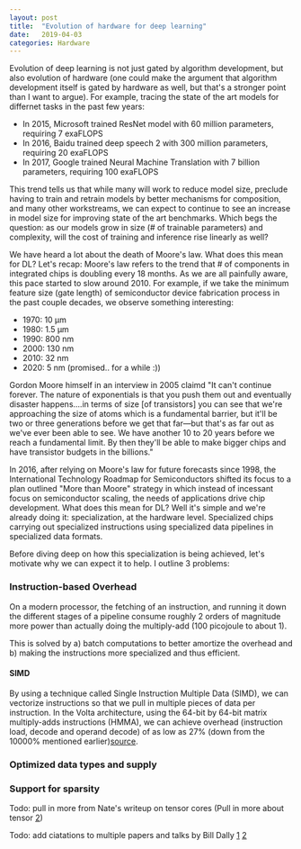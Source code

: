 ```yaml
---
layout: post
title:  "Evolution of hardware for deep learning"
date:   2019-04-03 
categories: Hardware
---
```


Evolution of deep learning is not just gated by algorithm development, but also evolution of hardware (one could make the argument that algorithm development itself is gated by hardware as well, but that's a stronger point than I want to argue).
For example, tracing the state of the art models for differnet tasks in the past few years: 

* In 2015, Microsoft trained ResNet model with 60 million parameters, requiring 7 exaFLOPS
* In 2016, Baidu trained deep speech 2 with 300 million parameters, requiring 20 exaFLOPS
* In 2017, Google trained Neural Machine Translation with 7 billion parameters, requiring 100 exaFLOPS

This trend tells us that while many will work to reduce model size, preclude having to train and retrain models by better mechanisms for composition, and many other workstreams, we can expect to continue to see an increase in model size for improving state of the art benchmarks.
Which begs the question: as our models grow in size (# of trainable parameters) and complexity, will the cost of training and inference rise linearly as well?

We have heard a lot about the death of Moore's law. What does this mean for DL? Let's recap: Moore's law refers to the trend that # of components in integrated chips is doubling every 18 months. 
As we are all painfully aware, this pace started to slow around 2010. For example, if we take the minimum feature size (gate length) of semiconductor device fabrication process in the past couple decades, we observe something interesting:

* 1970: 10 µm
* 1980: 1.5 µm
* 1990: 800 nm
* 2000: 130 nm
* 2010: 32 nm
* 2020: 5 nm (promised.. for a while :))

Gordon Moore himself in an interview in 2005 claimd "It can't continue forever. The nature of exponentials is that you push them out and eventually disaster happens....in terms of size [of transistors] you can see that we're approaching the size of atoms which is a fundamental barrier, but it'll be two or three generations before we get that far—but that's as far out as we've ever been able to see. We have another 10 to 20 years before we reach a fundamental limit. By then they'll be able to make bigger chips and have transistor budgets in the billions."

In 2016, after relying on Moore's law for future forecasts since 1998, the International Technology Roadmap for Semiconductors shifted its focus to a plan outlined "More than Moore" strategy in which instead of incessant focus on semiconductor scaling, the needs of applications drive chip development. 
What does this mean for DL? Well it's simple and we're already doing it: specialization, at the hardware level. Specialized chips carrying out specialized instructions using specialized data pipelines in specialized data formats.

Before diving deep on how this specialization is being achieved, let's motivate why we can expect it to help. I outline 3 problems:

### Instruction-based Overhead
On a modern processor, the fetching of an instruction, and running it down the different stages of a pipeline consume roughly 2 orders of magnitude more power than actually doing the multiply-add (100 picojoule to about 1).

This is solved by a) batch computations to better amortize the overhead and b) making the instructions more specialized and thus efficient.

#### SIMD

By using a technique called Single Instruction Multiple Data (SIMD), we can vectorize instructions so that we pull in multiple pieces of data per instruction. In the Volta architecture, using the 64-bit by 64-bit matrix multiply-adds instructions (HMMA), we can achieve overhead (instruction load, decode and operand decode) of as low as 27% (down from the 10000% mentioned earlier)[source](https://www.matroid.com/scaledml/2018/bill.pdf).

### Optimized data types and supply

### Support for sparsity

Todo: pull in more from Nate's writeup on tensor cores (Pull in more about tensor [2](https://www.anandtech.com/show/12673/titan-v-deep-learning-deep-dive/3))

Todo: add ciatations to multiple papers and talks by Bill Dally [1](http://cs231n.stanford.edu/slides/2017/cs231n_2017_lecture15.pdf) [2](https://www.youtube.com/watch?v=zDBF0xwQW-0)

